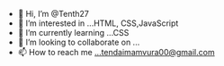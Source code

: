 - 👋 Hi, I’m @Tenth27
- 👀 I’m interested in ...HTML, CSS,JavaScript
- 🌱 I’m currently learning ...CSS
- 💞️ I’m looking to collaborate on ...
- 📫 How to reach me ...tendaimamvura00@gmail.com

<!---
Tenth27/Tenth27 is a ✨ special ✨ repository because its `README.md` (this file) appears on your GitHub profile.
You can click the Preview link to take a look at your changes.
--->
